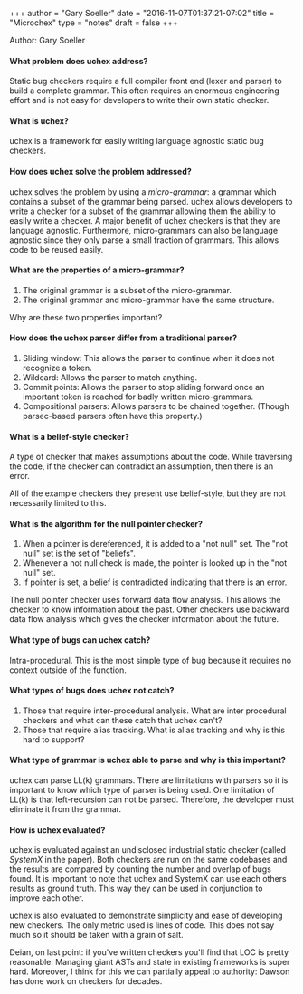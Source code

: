 +++
author = "Gary Soeller"
date = "2016-11-07T01:37:21-07:02"
title = "Microchex"
type = "notes"
draft = false
+++

Author: Gary Soeller

#### What problem does uchex address?

Static bug checkers require a full compiler front end (lexer and parser) to build
a complete grammar. This often requires an enormous engineering effort and is
not easy for developers to write their own static checker.

#### What is uchex?

uchex is a framework for easily writing language agnostic static bug checkers.

#### How does uchex solve the problem addressed?

uchex solves the problem by using a _micro-grammar_: a grammar which contains a
subset of the grammar being parsed. uchex allows developers to write a checker
for a subset of the grammar allowing them the ability to easily write a
checker.  A major benefit of uchex checkers is that they are language agnostic.
Furthermore, micro-grammars can also be language agnostic since they only parse
a small fraction of grammars. This allows code to be reused easily.

#### What are the properties of a micro-grammar?

1. The original grammar is a subset of the micro-grammar.
2. The original grammar and micro-grammar have the same structure.

Why are these two properties important?

#### How does the uchex parser differ from a traditional parser?

1. Sliding window: This allows the parser to continue when it does not
   recognize a token.
2. Wildcard: Allows the parser to match anything.
3. Commit points: Allows the parser to stop sliding forward once an important
   token is reached for badly written micro-grammars.
4. Compositional parsers: Allows parsers to be chained together. (Though
   parsec-based parsers often have this property.)

#### What is a belief-style checker?

A type of checker that makes assumptions about the code. While traversing the
code, if the checker can contradict an assumption, then there is an error.

All of the example checkers they present use belief-style, but they are not
necessarily limited to this.

#### What is the algorithm for the null pointer checker?

1. When a pointer is dereferenced, it is added to a "not null" set. The "not
   null" set is the set of "beliefs".
2. Whenever a not null check is made, the pointer is looked up in the "not
   null" set.
3. If pointer is set, a belief is contradicted indicating that there is an
   error.

The null pointer checker uses forward data flow analysis. This allows the
checker to know information about the past. Other checkers use backward data
flow analysis which gives the checker information about the future.

#### What type of bugs can uchex catch?

Intra-procedural. This is the most simple type of bug because it requires no
context outside of the function.


#### What types of bugs does uchex not catch?

1. Those that require inter-procedural analysis.  What are inter procedural
   checkers and what can these catch that uchex can't?
2. Those that require alias tracking. What is alias tracking and why is this
   hard to support?

#### What type of grammar is uchex able to parse and why is this important?

uchex can parse LL(k) grammars. There are limitations with parsers so it is
important to know which type of parser is being used. One limitation of LL(k) is
that left-recursion can not be parsed. Therefore, the developer must eliminate
it from the grammar.

#### How is uchex evaluated?

uchex is evaluated against an undisclosed industrial static checker (called
_SystemX_ in the paper). Both checkers are run on the same codebases and the
results are compared by counting the number and overlap of bugs found. It is
important to note that uchex and SystemX can use each others results as ground
truth. This way they can be used in conjunction to improve each other.

uchex is also evaluated to demonstrate simplicity and ease of developing new
checkers. The only metric used is lines of code. This does not say much so it
should be taken with a grain of salt. 

Deian, on last point: if you've written checkers you'll find that LOC is pretty
reasonable. Managing giant ASTs and state in existing frameworks is super hard.
Moreover, I think for this we can partially appeal to authority: Dawson has
done work on checkers for decades.
